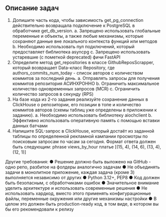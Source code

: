 ## Описание задач

1.	Допишите часть кода, чтобы зависимость get_pg_connection действительно возвращала подключение к PostgreSQL в обработчике get_db_version.
a.	Запрещено использовать глобальные переменные и объекты, а также любые механизмы, которые сохраняют данные вне локального контекста функций или методов
b.	Необходимо использовать пул подключений, который предоставляет библиотека asyncpg
c.	Запрещено использовать устаревшие (с пометкой deprecated) фичи FastAPI
2.	Определите метод get_repositories в классе GithubReposScrapper, который возвращает Data-класс Repository, где authors_commits_num_today - список авторов с количеством коммитов за последний день.
a.	Отправлять запросы для получения коммитов репозитория АСИНХРОННО
b.	Ограничить максимальное количество одновременных запросов (MCR)
c.	Ограничить количество запросов в секунду (RPS)
3.	На базе кода из 2-го задания реализуйте сохранение данных в ClickHouse о репозитории, его позиции в топе и количество коммитов авторов (схемы таблиц уже определены в приложении к заданию).
a.	Необходимо использовать библиотеку aiochclient
b.	Эффективно использовать оперативную память с помощью вставки данных батчами
4.	Напишите SQL-запрос в ClickHouse, который достаёт из заданной таблицы по определенной рекламной кампании просмотры по поисковым запросам по часам за сегодня.
Формат ответа должен быть следующим:
phrase    views_by_hour
платье   [(15, 4), (14, 6), (13, 4), (12, 1)]


Другие требования:
●	Решение должно быть выложено на GitHub - одно репо, разбитое на фолдеры аналогично задачам
●	Не объединять задачи в монолитное приложение, каждая задача (кроме 3) выполняется независимо от других
●	Python 3.12+, PEP8
●	Код должен быть безопасным, с обработчиками ошибок
●	Значительное внимание уделить архитектуре и использовать современные решения
●	Не использовать хардкод, вместо этого применять конфигурационные файлы, переменные окружения или другие механизмы настройки
●	В целом это должен быть production-ready код, в том виде, в котором вы бы его рекомендовали к релизу
